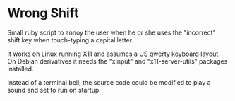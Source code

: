 Wrong Shift
===========

Small ruby script to annoy the user when he or she uses the
"incorrect" shift key when touch-typing a capital letter.

It works on Linux running X11 and assumes a US qwerty keyboard layout.
On Debian derivatives it needs the "xinput" and "x11-server-utils"
packages installed.

Instead of a terminal bell, the source code could be modified to play
a sound and set to run on startup.
